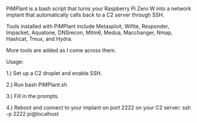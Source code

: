 PiMPlant is a bash script that turns your Raspberry Pi Zero W into a network implant that automatically calls back to a C2 server through SSH. 

Tools installed with PiMPlant include Metasploit, Wifite, Responder, Impacket, Aquatone, DNSrecon, Mitm6, Medua, Macchanger, Nmap, Hashcat, Tmux, and Hydra.

More tools are added as I come across them. 

Usage:

1.) Set up a C2 droplet and enable SSH.

2.) Run bash PiMPlant.sh

3.) Fill in the prompts.

4.) Reboot and connect to your implant on port 2222 on your C2 server: ssh -p 2222 pi@localhost
